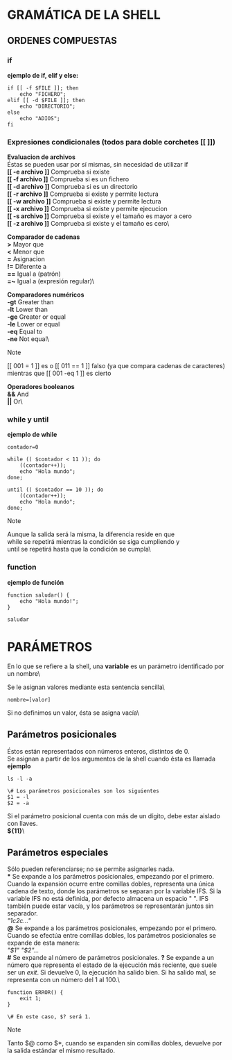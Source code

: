 # GRAMÁTICA DE LA SHELL

## ORDENES COMPUESTAS

### if

**ejemplo de if, elif y else:**
```
if [[ -f $FILE ]]; then
	echo "FICHERO";
elif [[ -d $FILE ]]; then
	echo "DIRECTORIO";
else
	echo "ADIOS";
fi
```

### Expresiones condicionales (todos para doble corchetes [[ ]])
**Evaluacion de archivos**\
Éstas se pueden usar por sí mismas, sin necesidad de utilizar if\
**&#91;&#91; -e archivo &#93;&#93;** Comprueba si existe\
**&#91;&#91; -f archivo &#93;&#93;** Comprueba si es un fichero\
**&#91;&#91; -d archivo &#93;&#93;** Comprueba si es un directorio\
**&#91;&#91; -r archivo &#93;&#93;** Comprueba si existe y permite lectura\
**&#91;&#91; -w archivo &#93;&#93;** Comprueba si existe y permite lectura\
**&#91;&#91; -x archivo &#93;&#93;** Comprueba si existe y permite ejecucion\
**&#91;&#91; -s archivo &#93;&#93;** Comprueba si existe y el tamaño es mayor a cero\
**&#91;&#91; -z archivo &#93;&#93;** Comprueba si existe y el tamaño es cero\

**Comparador de cadenas**\
**>** Mayor que\
**<** Menor que\
**=** Asignacion\
**!=** Diferente a\
**==** Igual a (patrón)\
**=~** Igual a (expresión regular)\

**Comparadores numéricos**\
**-gt** Greater than\
**-lt** Lower than\
**-ge** Greater or equal\
**-le** Lower or equal\
**-eq** Equal to\
**-ne** Not equal\

> [!NOTE]
> [[ 001 = 1 ]] es o [[ 011 == 1 ]] falso (ya que compara cadenas de caracteres)\
> mientras que [[ 001 -eq 1 ]] es cierto

**Operadores booleanos**\
**&&** And\
**||** Or\

### while y until

**ejemplo de while**
```
contador=0

while (( $contador < 11 )); do
	((contador++));
	echo "Hola mundo";
done;

until (( $contador == 10 )); do
	((contador++));
	echo "Hola mundo";
done;
```

> [!NOTE]
> Aunque la salida será la misma, la diferencia reside en que\
> while se repetirá mientras la condición se siga cumpliendo y\
> until se repetirá hasta que la condición se cumpla\

### function

**ejemplo de función**
```
function saludar() {
	echo "Hola mundo!";
}

saludar
```

# PARÁMETROS
En lo que se refiere a la shell, una **variable** es un parámetro identificado por un nombre\

Se le asignan valores mediante esta sentencia sencilla\
```
nombre=[valor]
```
Si no definimos un valor, ésta se asigna vacía\

## Parámetros posicionales

Éstos están representados con números enteros, distintos de 0.\
Se asignan a partir de los argumentos de la shell cuando ésta es llamada\
**ejemplo**
```
ls -l -a

\# Los parámetros posicionales son los siguientes
$1 = -l
$2 = -a
```

Si el parámetro posicional cuenta con más de un dígito, debe estar aislado con llaves.\
**${11}**\

## Parámetros especiales

Sólo pueden referenciarse; no se permite asignarles nada.\
**&#42;** Se expande a los parámetros posicionales, empezando por el primero. Cuando la expansión ocurre entre comillas dobles, representa una única cadena de texto, donde los parámetros se separan por la variable IFS. Si la variable IFS no está definida, por defecto almacena un espacio " ". IFS también puede estar vacía, y los parámetros se representarán juntos sin separador.\
_"$1c$2c..."_\
**@** Se expande a los parámetros posicionales, empezando por el primero. Cuando se efectúa entre comillas dobles, los parámetros posicionales se expande de esta manera:\
_"$1" "$2"..._\
**#** Se expande al número de parámetros posicionales.
**?** Se expande a un número que representa el estado de la ejecución más reciente, que suele ser un _exit_. Si devuelve 0, la ejecución ha salido bien. Si ha salido mal, se representa con un número del 1 al 100.\
```
function ERROR() {
	exit 1;
}

\# En este caso, $? será 1.
```
> [!NOTE]
> Tanto $@ como $*, cuando se expanden sin comillas dobles, devuelve por la salida estándar el mismo resultado.


